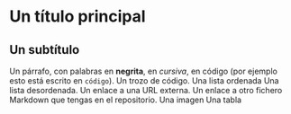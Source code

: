 # Un título principal
## Un subtítulo
Un párrafo, con palabras en **negrita**, en *cursiva*, en código (por ejemplo esto está escrito en `código`).
Un trozo de código.
Una lista ordenada
Una lista desordenada.
Un enlace a una URL externa.
Un enlace a otro fichero Markdown que tengas en el repositorio.
Una imagen
Una tabla
